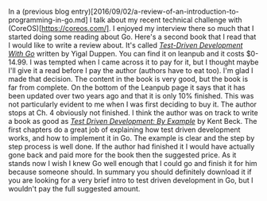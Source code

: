 In a (previous blog entry)[2016/09/02/a-review-of-an-introduction-to-programming-in-go.md] I talk about my recent technical challenge with (CoreOS)[https://coreos.com/].
I enjoyed my interview there so much that I started doing some reading about Go.
Here's a second book that I read that I would like to write a review about.
It's called [_Test-Driven Development With Go_](https://leanpub.com/golang-tdd/read) written by Yigal Duppen.
You can find it on leanpub and it costs $0-14.99.
I was tempted when I came across it to pay for it, but I thought maybe I'll give it a read before I pay the author (authors have to eat too).
I'm glad I made that decision.
The content in the book is very good, but the book is far from complete.
On the bottom of the Leanpub page it says that it has been updated over two years ago and that it is only 10% finished.
This was not particularly evident to me when I was first deciding to buy it.
The author stops at Ch. 4 obviously not finished.
I think the author was on track to write a book as good as [_Test Driven Development: By Example_](https://www.amazon.com/Test-Driven-Development-Kent-Beck/dp/0321146530) by Kent Beck.
The first chapters do a great job of explaining how test driven development works, and how to implement it in Go.
The example is clear and the step by step process is well done.
If the author had finished it I would have actually gone back and paid more for the book then the suggested price.
As it stands now I wish I knew Go well enough that I could go and finish it for him because someone should.
In summary you should definitely download it if you are looking for a very brief intro to test driven development in Go, but I wouldn't pay the full suggested amount.
